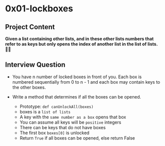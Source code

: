 # 0x01-lockboxes

## Project Content
**Given a list containing other lists, and in these other lists numbers that refer to as keys but only opens the index of another list in the list of lists. 🤡🤡**

## Interview Question

- You have n number of locked boxes in front of you. Each box is numbered sequentially from 0 to n - 1 and each box may contain keys to the other boxes.

- Write a method that determines if all the boxes can be opened.

  - Prototype: `def canUnlockAll(boxes)`
  - boxes is a `list of lists`
  - A key with the `same number as a box` opens that box
  - You can assume all keys will be `positive` integers
  - There can be keys that do not have boxes
  - The first box `boxes[0]` is unlocked
  - Return `True` if all boxes can be opened, else return False
